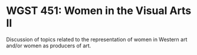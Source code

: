 # WGST 451: Women in the Visual Arts II

Discussion of topics related to the representation of women in Western art and/or women as producers of art.